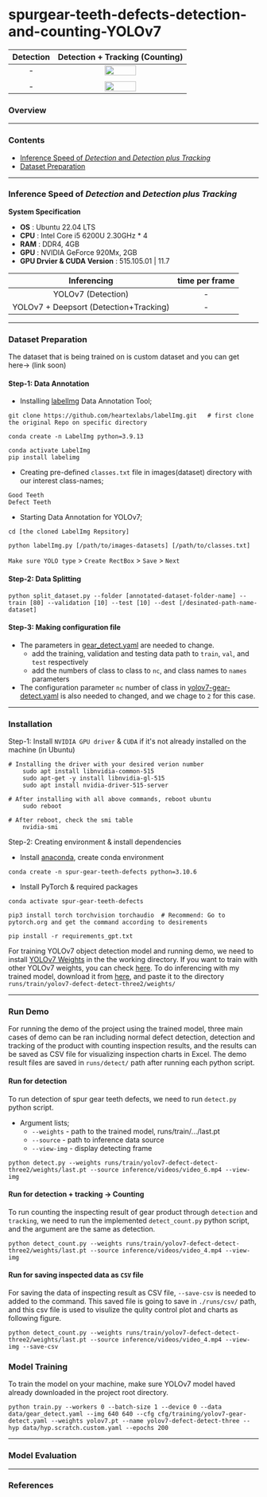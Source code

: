 # spurgear-teeth-defects-detection-and-counting-YOLOv7

|     Detection       |      Detection + Tracking (Counting)       | 
|        :---:          |               :---:          | 
|          -            |    	<img src="https://github.com/ThuraTunScibotics/spurgear-teeth-defects-detection-and-tracking-with-YOLOv7-DeepSort/blob/main/assets/detect_track_count_2.gif" height="50%" width="50%">	     | 
|			|				|
|           -            |    <img src="https://github.com/ThuraTunScibotics/spurgear-teeth-defects-detection-and-tracking-with-YOLOv7-DeepSort/blob/main/assets/detect_track_count_1.gif" height="50%" width="50%">       | 


### Overview


-------------------------------------------------------------
### Contents

* [Inference Speed of _Detection_ and _Detection plus Tracking_](#inference-speed-of-detection-and-detection-plus-tracking)  
* [Dataset Preparation](#dataset-preparation)  

-------------------------------------------------------------
### Inference Speed of _Detection_ and _Detection plus Tracking_

**System Specification**
* **OS** : Ubuntu 22.04 LTS
* **CPU** : Intel Core i5 6200U 2.30GHz * 4
* **RAM** : DDR4, 4GB 
* **GPU** : NVIDIA GeForce 920Mx, 2GB
* **GPU Drvier & CUDA Version** : 515.105.01 | 11.7

|     Inferencing       |      time per frame       | 
|        :---:          |     :---:      | 
| YOLOv7 (Detection)                |       -        | 
| YOLOv7 + Deepsort (Detection+Tracking)    |       -        | 

-----------------------------------------------------------
### Dataset Preparation
The dataset that is being trained on is custom dataset and you can get here-> (link soon)

#### Step-1: Data Annotation

* Installing [labelImg](https://github.com/heartexlabs/labelImg) Data Annotation Tool;
```
git clone https://github.com/heartexlabs/labelImg.git   # first clone the original Repo on specific directory

conda create -n LabelImg python=3.9.13

conda activate LabelImg
pip install labelimg
```
* Creating pre-defined `classes.txt` file in images(dataset) directory with our interest class-names;
```
Good Teeth
Defect Teeth
```
* Starting Data Annotation for YOLOv7;

```
cd [the cloned LabelImg Repsitory]

python labelImg.py [/path/to/images-datasets] [/path/to/classes.txt]
```
`Make sure YOLO type` > `Create RectBox` > `Save` > `Next`

#### Step-2: Data Splitting
```
python split_dataset.py --folder [annotated-dataset-folder-name] --train [80] --validation [10] --test [10] --dest [/desinated-path-name-dataset]
```
#### Step-3: Making configuration file
* The parameters in [gear_detect.yaml](https://github.com/ThuraTunScibotics/spurgear-teeth-defects-detection-and-tracking-with-YOLOv7-DeepSort/blob/main/data/gear_detect.yaml) are needed to change.
	* add the training, validation and testing data path to `train`, `val`, and `test` respectively 
	* add the numbers of class to class to `nc`, and class names to `names` parameters
* The configuration parameter `nc` number of class in [yolov7-gear-detect.yaml](https://github.com/ThuraTunScibotics/spurgear-teeth-defects-detection-and-tracking-with-YOLOv7-DeepSort/blob/main/cfg/training/yolov7-gear-detect.yaml) is also needed to changed, and we chage to `2` for this case.
----------------------------------------------------

### Installation
Step-1: Install `NVIDIA GPU driver` & `CUDA` if it's not already installed on the machine (in Ubuntu)
```
# Installing the driver with your desired verion number
	sudo apt install libnvidia-common-515
	sudo apt-get -y install libnvidia-gl-515
	sudo apt install nvidia-driver-515-server
	
# After installing with all above commands, reboot ubuntu
	sudo reboot
	
# After reboot, check the smi table
	nvidia-smi	
```

Step-2: Creating environment & install dependencies
* Install [anaconda](https://www.anaconda.com/), create conda environment
```
conda create -n spur-gear-teeth-defects python=3.10.6 
```

* Install PyTorch & required packages
```
conda activate spur-gear-teeth-defects

pip3 install torch torchvision torchaudio  # Recommend: Go to pytorch.org and get the command according to desirements

pip install -r requirements_gpt.txt
```
For training YOLOv7 object detection model and running demo, we need to install [YOLOv7 Weights](https://drive.google.com/file/d/19zlzP6T3aBoR7ZvTXbrWaGquBa9Tx5q0/view?usp=sharing) in the the working directory. If you want to train with other YOLOv7 weights, you can check [here](). To do inferencing with my trained model, download it from [here](https://drive.google.com/file/d/1yfpfoOt8XkpwrSOkvZteVg3_iJoq51Gl/view?usp=share_link), and paste it to the directory `runs/train/yolov7-defect-detect-three2/weights/`

----------------------------------------------

### Run Demo
For running the demo of the project using the trained model, three main cases of demo can be ran including normal defect detection, detection and tracking of the product with counting inspection results, and the results can be saved as CSV file for visualizing inspection charts in Excel. The demo result files are saved in `runs/detect/` path after running each python script.

#### Run for detection
To run detection of spur gear teeth defects, we need to run `detect.py` python script.
* Argument lists;
   * `--weights` - path to the trained model, runs/train/.../last.pt
   * `--source` - path to inference data source
   * `--view-img` - display detecting frame
	
```
python detect.py --weights runs/train/yolov7-defect-detect-three2/weights/last.pt --source inference/videos/video_6.mp4 --view-img
```

#### Run for detection + tracking -> Counting
To run counting the inspecting result of gear product through `detection` and `tracking`, we need to run the implemented `detect_count.py` python script, and the argument are the same as detection. 
   
```
python detect_count.py --weights runs/train/yolov7-defect-detect-three2/weights/last.pt --source inference/videos/video_4.mp4 --view-img
```

#### Run for saving inspected data as `CSV` file
For saving the data of inspecting result as CSV file, `--save-csv` is needed to added to the command. This saved file is going to save in `./runs/csv/` path, and this csv file is used to visulize the qulity control plot and charts as following figure.
```
python detect_count.py --weights runs/train/yolov7-defect-detect-three2/weights/last.pt --source inference/videos/video_4.mp4 --view-img --save-csv
```

### Model Training

To train the model on your machine, make sure YOLOv7 model haved already downloaded in the project root directory.
```
python train.py --workers 0 --batch-size 1 --device 0 --data data/gear_detect.yaml --img 640 640 --cfg cfg/training/yolov7-gear-detect.yaml --weights yolov7.pt --name yolov7-defect-detect-three --hyp data/hyp.scratch.custom.yaml --epochs 200
```


------------------------------------------------------------

### Model Evaluation


-------------------------------------------------------

### References

